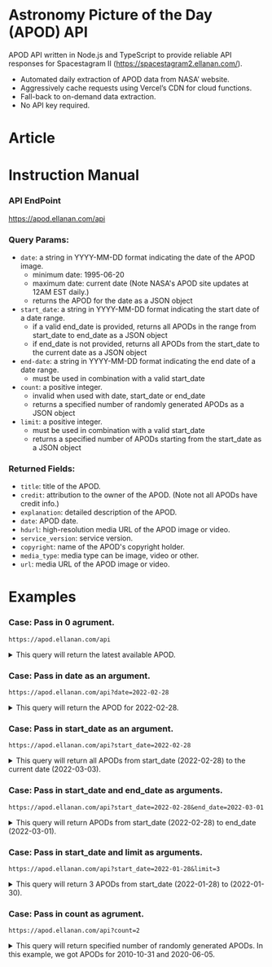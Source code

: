 # Astronomy Picture of the Day (APOD) API

APOD API written in Node.js and TypeScript to provide reliable API responses for Spacestagram II (https://spacestagram2.ellanan.com/).

- Automated daily extraction of APOD data from NASA’ website.
- Aggressively cache requests using Vercel’s CDN for cloud functions.
- Fall-back to on-demand data extraction.
- No API key required.

# Article

# Instruction Manual

### API EndPoint

https://apod.ellanan.com/api

### Query Params:

- `date`: a string in YYYY-MM-DD format indicating the date of the APOD image.
  - minimum date: 1995-06-20
  - maximum date: current date (Note NASA's APOD site updates at 12AM EST daily.)
  - returns the APOD for the date as a JSON object
- `start_date`: a string in YYYY-MM-DD format indicating the start date of a date range.
  - if a valid end_date is provided, returns all APODs in the range from start_date to end_date as a JSON object
  - if end_date is not provided, returns all APODs from the start_date to the current date as a JSON object
- `end-date`: a string in YYYY-MM-DD format indicating the end date of a date range.
  - must be used in combination with a valid start_date
- `count`: a positive integer.
  - invalid when used with date, start_date or end_date
  - returns a specified number of randomly generated APODs as a JSON object
- `limit`: a positive integer.
  - must be used in combination with a valid start_date
  - returns a specified number of APODs starting from the start_date as a JSON object

### Returned Fields:

- `title`: title of the APOD.
- `credit`: attribution to the owner of the APOD. (Note not all APODs have credit info.)
- `explanation`: detailed description of the APOD.
- `date`: APOD date.
- `hdurl`: high-resolution media URL of the APOD image or video.
- `service_version`: service version.
- `copyright`: name of the APOD's copyright holder.
- `media_type`: media type can be image, video or other.
- `url`: media URL of the APOD image or video.

# Examples

### Case: Pass in 0 agrument.

`https://apod.ellanan.com/api`

<details><summary>This query will return the latest available APOD.</summary>
<p>

```javascript
{
"title": "Spiral Galaxy NGC 2841",
"explanation": "A mere 46 million light-years distant, spiral galaxy NGC 2841 can be found in the northern constellation of Ursa Major. This deep view of the gorgeous island universe was captured during 32 clear nights in November, December 2021 and January 2022. It shows off a striking yellow nucleus, galactic disk, and faint outer regions. Dust lanes, small star-forming regions, and young star clusters are embedded in the patchy, tightly wound spiral arms. In contrast, many other spirals exhibit grand, sweeping arms with large star-forming regions. NGC 2841 has a diameter of over 150,000 light-years, even larger than our own Milky Way. X-ray images suggest that resulting winds and stellar explosions create plumes of hot gas extending into a halo around NGC 2841.",
"date": "2022-03-03",
"hdurl": "https://apod.nasa.gov/apod/image/2203/NGC2841_20220114_72H.jpg",
"service_version": "v1",
"copyright": "Vitali Pelenjow",
"media_type": "image",
"url": "https://apod.nasa.gov/apod/image/2203/NGC2841_20220114_72H_1024.jpg"
}
```

</p>
</details>

<p></p>

### Case: Pass in date as an argument.

`https://apod.ellanan.com/api?date=2022-02-28`

<details><summary>This query will return the APOD for 2022-02-28.</summary>
<p>

```javascript
{
"title": "Direct Projection: The Moon in My Hands",
"explanation": "You don't have to look through a telescope to know where it's pointing. Allowing the telescope to project its image onto a large surface can be useful because it dilutes the intense brightness of very bright sources. Such dilution is useful for looking at the Sun, for example during a solar eclipse. In the featured single-exposure image, though, it is a too-bright full moon that is projected. This February full moon occurred two weeks ago and is called the Snow Moon by some northern cultures. The projecting instrument is the main 62-centimeter telescope at the Saint-Véran Observatory high in the French Alps. Seeing a full moon directly is easier because it is not too bright, although you won't see this level of detail. Your next chance will occur on March 17.",
"date": "2022-02-28",
"hdurl": "https://apod.nasa.gov/apod/image/2202/MoonHands_Graphy_960.jpg",
"service_version": "v1",
"copyright": "Jeff Graphy",
"media_type": "image",
"url": "https://apod.nasa.gov/apod/image/2202/MoonHands_Graphy_960.jpg"
}
```

</p>
</details>

<p></p>

### Case: Pass in start_date as an argument.

`https://apod.ellanan.com/api?start_date=2022-02-28`

<details><summary>This query will return all APODs from start_date (2022-02-28) to the current date (2022-03-03).</summary>
<p>

```javascript
[
  {
    title: 'Direct Projection: The Moon in My Hands',
    explanation:
      "You don't have to look through a telescope to know where it's pointing. Allowing the telescope to project its image onto a large surface can be useful because it dilutes the intense brightness of very bright sources. Such dilution is useful for looking at the Sun, for example during a solar eclipse. In the featured single-exposure image, though, it is a too-bright full moon that is projected. This February full moon occurred two weeks ago and is called the Snow Moon by some northern cultures. The projecting instrument is the main 62-centimeter telescope at the Saint-Véran Observatory high in the French Alps. Seeing a full moon directly is easier because it is not too bright, although you won't see this level of detail. Your next chance will occur on March 17.",
    date: '2022-02-28',
    hdurl: 'https://apod.nasa.gov/apod/image/2202/MoonHands_Graphy_960.jpg',
    service_version: 'v1',
    copyright: 'Jeff Graphy',
    media_type: 'image',
    url: 'https://apod.nasa.gov/apod/image/2202/MoonHands_Graphy_960.jpg',
  },
  {
    title: 'Dueling Bands in the Night',
    explanation:
      'What are these two bands in the sky? The more commonly seen band is the one on the right and is the central band of our Milky Way galaxy. Our Sun orbits in the disk of this spiral galaxy, so that from inside, this disk appears as a band of comparable brightness all the way around the sky. The Milky Way band can also be seen all year -- if out away from city lights. The less commonly seem band, on the left, is zodiacal light -- sunlight reflected from dust orbiting the Sun in our Solar System. Zodiacal light is brightest near the Sun and so is best seen just before sunrise or just after sunset. On some evenings in the north, particularly during the months of March and April, this ribbon of zodiacal light can appear quite prominent after sunset. It was determined only this century that zodiacal dust was mostly expelled by comets that have passed near Jupiter. Only on certain times of the year will the two bands be seen side by side, in parts of the sky, like this. The featured image, including the Andromeda galaxy and a meteor, was captured in late January over a frozen lake in Kanding, Sichuan, China.',
    date: '2022-03-01',
    hdurl: 'https://apod.nasa.gov/apod/image/2203/DuelingBands_Dai_2000.jpg',
    service_version: 'v1',
    copyright: 'Jeff Dai (TWAN)',
    media_type: 'image',
    url: 'https://apod.nasa.gov/apod/image/2203/DuelingBands_Dai_960.jpg',
  },
  {
    title: 'Record Prominence Imaged by Solar Orbiter',
    credit: 'Solar Orbiter, EUI Team, ESA & NASA; h/t: Bum-Suk Yeom',
    explanation:
      "What's happened to our Sun? Last month, it produced the largest prominence ever imaged together with a complete solar disk. The record image, featured, was captured in ultraviolet light by the Sun-orbiting Solar Orbiter spacecraft. A quiescent solar prominence is a cloud of hot gas held above the Sun's surface by the Sun's magnetic field. This solar prominence was huge -- spanning a length rivaling the diameter of the Sun itself. Solar prominences may erupt unpredictably and expel hot gas into the Solar System via a Coronal Mass Ejection (CME). When a CME strikes the Earth and its magnetosphere, bright auroras may occur. This prominence did produce a CME, but it was directed well away from the Earth. Although surely related to the Sun's changing magnetic field, the energy mechanism that creates and sustains a solar prominence remains a topic of research.",
    date: '2022-03-02',
    hdurl:
      'https://apod.nasa.gov/apod/image/2203/SunEruption_SolarOrbiter_960.jpg',
    service_version: 'v1',
    media_type: 'image',
    url: 'https://apod.nasa.gov/apod/image/2203/SunEruption_SolarOrbiter_960.jpg',
  },
  {
    title: 'Spiral Galaxy NGC 2841',
    explanation:
      'A mere 46 million light-years distant, spiral galaxy NGC 2841 can be found in the northern constellation of Ursa Major. This deep view of the gorgeous island universe was captured during 32 clear nights in November, December 2021 and January 2022. It shows off a striking yellow nucleus, galactic disk, and faint outer regions. Dust lanes, small star-forming regions, and young star clusters are embedded in the patchy, tightly wound spiral arms. In contrast, many other spirals exhibit grand, sweeping arms with large star-forming regions. NGC 2841 has a diameter of over 150,000 light-years, even larger than our own Milky Way. X-ray images suggest that resulting winds and stellar explosions create plumes of hot gas extending into a halo around NGC 2841.',
    date: '2022-03-03',
    hdurl: 'https://apod.nasa.gov/apod/image/2203/NGC2841_20220114_72H.jpg',
    service_version: 'v1',
    copyright: 'Vitali Pelenjow',
    media_type: 'image',
    url: 'https://apod.nasa.gov/apod/image/2203/NGC2841_20220114_72H_1024.jpg',
  },
];
```

</p>
</details>

<p></p>

### Case: Pass in start_date and end_date as arguments.

`https://apod.ellanan.com/api?start_date=2022-02-28&end_date=2022-03-01`

<details><summary>This query will return APODs from start_date (2022-02-28) to end_date (2022-03-01).</summary>
<p>

```javascript
[
  {
    title: 'Direct Projection: The Moon in My Hands',
    explanation:
      "You don't have to look through a telescope to know where it's pointing. Allowing the telescope to project its image onto a large surface can be useful because it dilutes the intense brightness of very bright sources. Such dilution is useful for looking at the Sun, for example during a solar eclipse. In the featured single-exposure image, though, it is a too-bright full moon that is projected. This February full moon occurred two weeks ago and is called the Snow Moon by some northern cultures. The projecting instrument is the main 62-centimeter telescope at the Saint-Véran Observatory high in the French Alps. Seeing a full moon directly is easier because it is not too bright, although you won't see this level of detail. Your next chance will occur on March 17.",
    date: '2022-02-28',
    hdurl: 'https://apod.nasa.gov/apod/image/2202/MoonHands_Graphy_960.jpg',
    service_version: 'v1',
    copyright: 'Jeff Graphy',
    media_type: 'image',
    url: 'https://apod.nasa.gov/apod/image/2202/MoonHands_Graphy_960.jpg',
  },
  {
    title: 'Dueling Bands in the Night',
    explanation:
      'What are these two bands in the sky? The more commonly seen band is the one on the right and is the central band of our Milky Way galaxy. Our Sun orbits in the disk of this spiral galaxy, so that from inside, this disk appears as a band of comparable brightness all the way around the sky. The Milky Way band can also be seen all year -- if out away from city lights. The less commonly seem band, on the left, is zodiacal light -- sunlight reflected from dust orbiting the Sun in our Solar System. Zodiacal light is brightest near the Sun and so is best seen just before sunrise or just after sunset. On some evenings in the north, particularly during the months of March and April, this ribbon of zodiacal light can appear quite prominent after sunset. It was determined only this century that zodiacal dust was mostly expelled by comets that have passed near Jupiter. Only on certain times of the year will the two bands be seen side by side, in parts of the sky, like this. The featured image, including the Andromeda galaxy and a meteor, was captured in late January over a frozen lake in Kanding, Sichuan, China.',
    date: '2022-03-01',
    hdurl: 'https://apod.nasa.gov/apod/image/2203/DuelingBands_Dai_2000.jpg',
    service_version: 'v1',
    copyright: 'Jeff Dai (TWAN)',
    media_type: 'image',
    url: 'https://apod.nasa.gov/apod/image/2203/DuelingBands_Dai_960.jpg',
  },
];
```

</p>
</details>

<p></p>

### Case: Pass in start_date and limit as arguments.

`https://apod.ellanan.com/api?start_date=2022-01-28&limit=3`

<details><summary>This query will return 3 APODs from start_date (2022-01-28) to (2022-01-30).</summary>
<p>

```javascript
[
  {
    title: 'Western Moon, Eastern Sea',
    explanation:
      "The Mare Orientale, Latin for Eastern Sea, is one of the most striking large scale lunar features. The youngest of the large lunar impact basins it's very difficult to see from an earthbound perspective. Still, taken during a period of favorable tilt, or libration of the lunar nearside, the Eastern Sea can be found near top center in this sharp telescopic view, extremely foreshortened along the Moon's western edge. Formed by the impact of an asteroid over 3 billion years ago and nearly 1000 kilometers across, the impact basin's concentric circular features are ripples in the lunar crust. But they are a little easier to spot in more direct images of the region taken from lunar orbit. So why is the Eastern Sea at the Moon's western edge? The Mare Orientale lunar feature was named before 1961. That's when the convention labeling east and west on lunar maps was reversed.",
    date: '2022-01-28',
    hdurl:
      'https://apod.nasa.gov/apod/image/2201/Mare_Orientale_Nov_27_2021_TGlenn_fullsize.jpg',
    service_version: 'v1',
    copyright: 'Tom Glenn',
    media_type: 'image',
    url: 'https://apod.nasa.gov/apod/image/2201/Mare_Orientale_Nov_27_2021_TGlenn_1024.jpg',
  },
  {
    title: 'The Fornax Cluster of Galaxies',
    explanation:
      'Named for the southern constellation toward which most of its galaxies can be found, the Fornax Cluster is one of the closest clusters of galaxies. About 62 million light-years away, it is almost 20 times more distant than our neighboring Andromeda Galaxy, and only about 10 percent farther than the better known and more populated Virgo Galaxy Cluster. Seen across this two degree wide field-of-view, almost every yellowish splotch on the image is an elliptical galaxy in the Fornax cluster. Elliptical galaxies NGC 1399 and NGC 1404 are the dominant, bright cluster members toward the upper left (but not the spiky foreground stars). A standout barred spiral galaxy NGC 1365 is visible on the lower right as a prominent Fornax cluster member.',
    date: '2022-01-29',
    hdurl: 'https://apod.nasa.gov/apod/image/2201/FornaxC1_FB.jpg',
    service_version: 'v1',
    copyright: 'Marco Lorenzi, Angus Lau, Tommy Tse',
    media_type: 'image',
    url: 'https://apod.nasa.gov/apod/image/2201/FornaxC1_FB1024.jpg',
  },
  {
    title: 'A Solar Prominence from SOHO',
    credit: 'NASA, ESA, SOHO-EIT Consortium',
    explanation:
      'How can gas float above the Sun? Twisted magnetic fields arching from the solar surface can trap ionized gas, suspending it in huge looping structures. These majestic plasma arches are seen as prominences above the solar limb. In 1999, this dramatic and detailed image was recorded by the Extreme ultraviolet Image Telescope (EIT) on board the space-based SOHO observatory in the light emitted by ionized Helium. It shows hot plasma escaping into space as a fiery prominence breaks free from magnetic confinement a hundred thousand kilometers above the Sun. These awesome events bear watching as they can affect communications and power systems over 100 million kilometers away on planet Earth. In late 2020 our Sun passed the solar minimum of its 11-year cycle and is now showing increased surface activity.',
    date: '2022-01-30',
    hdurl: 'https://apod.nasa.gov/apod/image/2201/sunprom3_soho_2100.jpg',
    service_version: 'v1',
    media_type: 'image',
    url: 'https://apod.nasa.gov/apod/image/2201/sunprom3_soho_960.jpg',
  },
];
```

</p>
</details>

<p></p>

### Case: Pass in count as agrument.

`https://apod.ellanan.com/api?count=2`

<details><summary>This query will return specified number of randomly generated APODs. In this example, we got APODs for 2010-10-31 and 2020-06-05. </summary>
<p>

```javascript
[
  {
    title: 'Halloween and the Ghost Head Nebula',
    credit:
      'Mohammad Heydari-Malayeri (Observatoire de Paris) et al., ESA, NASA',
    explanation:
      "Halloween's origin is ancient and astronomical. Since the fifth century BC, Halloween has been celebrated as a cross-quarter day, a day halfway between an equinox (equal day / equal night) and a solstice (minimum day / maximum night in the northern hemisphere). With a modern calendar, however, the real cross-quarter day will occur next week. Another cross-quarter day is Groundhog's Day. Halloween's modern celebration retains historic roots in dressing to scare away the spirits of the dead. Perhaps a fitting tribute to this ancient holiday is this view of the Ghost Head Nebula taken with the Hubble Space Telescope. Similar to the icon of a fictional ghost, NGC 2080 is actually a star forming region in the Large Magellanic Cloud, a satellite galaxy of our own Milky Way Galaxy. The Ghost Head Nebula spans about 50 light-years and is shown in representative colors.",
    date: '2010-10-31',
    hdurl: 'https://apod.nasa.gov/apod/image/1010/ngc2080_hst_big.jpg',
    service_version: 'v1',
    media_type: 'image',
    url: 'https://apod.nasa.gov/apod/image/1010/ngc2080_hst.jpg',
  },
  {
    title: 'Dragon over Central Park',
    explanation:
      "Still bathed in sunlight the International Space Station (ISS) arced through this Manhattan evening sky on May 30. Moving left to right, its bright trail was captured in this composite image with a series of 5 second long exposures. Stars left short trails and lights were reflected in still waters looking toward the north across the Central Park reservoir. Chasing the ISS in low Earth orbit the Crew Dragon spacecraft dubbed Endeavour also left a trail through that urban night. Seen about 6 hours after its launch the spacecraft's faint trail appears above the ISS, shown in the inset just as the two approached the bank of clouds at the right. Dragon Endeavour docked successfully with the ISS about nineteen hours after reaching orbit.",
    date: '2020-06-05',
    hdurl:
      'https://apod.nasa.gov/apod/image/2006/SHonda_ISS-Dragon-NY-0530.jpg',
    service_version: 'v1',
    copyright: 'Stan Honda',
    media_type: 'image',
    url: 'https://apod.nasa.gov/apod/image/2006/SHonda_ISS-Dragon-NY-0530_1024.jpg',
  },
];
```

</p>
</details>
